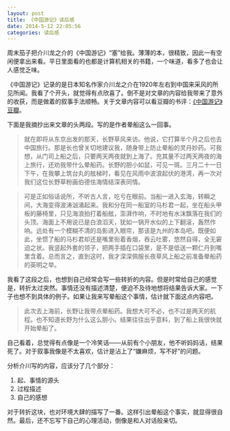 ```yaml
---
layout: post
title: 《中国游记》读后感
date: 2014-5-12 22:05:56
categories: 读后感
---
```


周末茄子把介川龙之介的《中国游记》“塞”给我。薄薄的本，很精致，因此一有空闲便拿出来看。平日里面看的也都是计算机相关的书籍，一个味道，看多了也会让人感觉乏味。

《中国游记》记录的是日本知名作家介川龙之介在1920年左右到中国来采风的所见所闻。我看了个开头，就觉得有点欣喜了。倒不是对文章的内容给我带来了意外的收获，而是做着的叙事手法顺畅。关于文章内容可以看豆瓣的书评：[《中国游记》豆瓣](http://book.douban.com/subject/2011778/)。

下面是我摘抄出来文章的头两段。写的是作者晕船这么一回事。

> 就在即将从东京出发的那天，长野草风来访。他说，它打算半个月之后也去中国旅行。那是长也曾关切地建议我，随身带上防止晕船的灵丹妙药。可我想，从门司上船之后，只要两天两夜就到上海了。充其量不过两天两夜的海上旅行，还劝我带什么晕船药。长野的胆小如鼠，可见一斑。三月二十一日下午，在我攀上筑台丸的舷梯时，看见在风雨中波浪起伏的港湾，再一次对我们这位长野草粉画伯德怯海情结深表同情。

> 可是正如俗话说所，不听古人言，吃亏在眼前。当船一进入玄海，转瞬之间，大海变得波涛汹涌起来。我和分在同一船室的马杉君一起，坐在船头甲板的藤椅里，只见海浪拍打着船舷，澎湃作响，不时地有水沫飘落在我们的头顶。海面上不用说已是白浪滔天，犹如一锅开水似的上下翻滚，轰然作响。远处有一个模糊不清的岛影进入眼帘，那该是九州的本岛吧。既便如此，坐惯了船的马杉君却还是嘴里衔着香烟，吞云吐雾，悠然自得，全无窘迫之状。我竖起外套的领子，把两手插在口袋里，是不是低送一颗仁丹到嘴里含着。总而言之，直到这时，我才深深佩服长夜草风上船之前准备晕船药的英明之举。

我看了这段之后，也想到自己经常会写一些转折的内容。但是时常给自己的感觉是，转折太过突然。事情还没有描述清楚，便迫不及待地想将结果告诉大家。一下子也想不到具体的例子。如果让我来写晕船这个事情，估计就下面这点内容吧。

> 此次去上海前，长野让我带点晕船药。我想大可不必，也不过是两天的航程。也不知道长野为什么这么胆小。结果往往出乎意料，到了船上我很快就开始晕船了。

自己看着，总觉得有点像是一个冷笑话——从前有个小朋友，他不听妈妈话，结果死了。对于叙事我像是不太喜欢，估计是沾上了“嫌麻烦，写不好”的问题。

分析介川写的内容，应该分了几个部分：

1. 起、事情的源头
2. 过程描述
3. 自己的感想

对于转折这块，也对环境大肆的描写了一番。这样引出晕船这个事实，就显得很自然。最后，还不忘写下自己的心理活动，倒像是和人对话般亲切。

